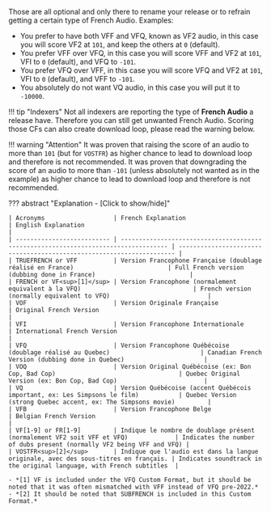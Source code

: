 Those are all optional and only there to rename your release or to refrain getting a certain type of French Audio. Examples:

- You prefer to have both VFF and VFQ, known as VF2 audio, in this case you will score VF2 at `101`, and keep the others at `0` (default).
- You prefer VFF over VFQ, in this case you will score VFF and VF2 at `101`, VFI to `0` (default), and VFQ to `-101`.
- You prefer VFQ over VFF, in this case you will score VFQ and VF2 at `101`, VFI to `0` (default), and VFF to `-101`.
- You absolutely do not want VQ audio, in this case you will put it to `-10000`.

!!! tip "Indexers"
    Not all indexers are reporting the type of **French Audio** a release have. Therefore you can still get unwanted French Audio.
    Scoring those CFs can also create download loop, please read the warning below.

!!! warning "Attention"
    It was proven that raising the score of an audio to more than `101` (but for `VOSTFR`) as higher chance to lead to download loop and therefore is not recommended.
    It was proven that downgrading the score of an audio to more than `-101` (unless absolutely not wanted as in the example) as higher chance to lead to download loop and therefore is not recommended.

??? abstract "Explanation - [Click to show/hide]"

    | Acronyms                   | French Explanation                                                                  | English Explanation                                                   |
    | -------------------------- | ----------------------------------------------------------------------------------- | --------------------------------------------------------------------- |
    | TRUEFRENCH or VFF          | Version Francophone Française (doublage réalisé en France)                          | Full French version (dubbing done in France)                          |
    | FRENCH or VF<sup>[1]</sup> | Version Francophone (normalement equivalent à la VFQ)                               | French version (normally equivalent to VFQ)                           |
    | VOF                        | Version Originale Française                                                         | Original French Version                                               |
    | VFI                        | Version Francophone Internationale                                                  | International French Version                                          |
    | VFQ                        | Version Francophone Québécoise (doublage réalisé au Quebec)                         | Canadian French Version (dubbing done in Quebec)                      |
    | VOQ                        | Version Original Québécoise (ex: Bon Cop, Bad Cop)                                  | Quebec Original Version (ex: Bon Cop, Bad Cop)                        |
    | VQ                         | Version Québécoise (accent Québécois important, ex: Les Simpsons le film)           | Quebec Version (strong Quebec accent, ex: The Simpsons movie)         |
    | VFB                        | Version Francophone Belge                                                           | Belgian French Version                                                |
    | VF[1-9] or FR[1-9]         | Indique le nombre de doublage présent (normalement VF2 soit VFF et VFQ)             | Indicates the number of dubs present (normally VF2 being VFF and VFQ) |
    | VOSTFR<sup>[2]</sup>       | Indique que l'audio est dans la langue originale, avec des sous-titres en français. | Indicates soundtrack in the original language, with French subtitles  |

    - *[1] VF is included under the VFQ Custom Format, but it should be noted that it was often mismatched with VFF instead of VFQ pre-2022.*
    - *[2] It should be noted that SUBFRENCH is included in this Custom Format.*
